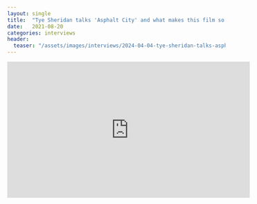 ```yaml
---
layout: single
title:  "Tye Sheridan talks 'Asphalt City' and what makes this film so hypereal"
date:   2021-08-20
categories: interviews
header:
  teaser: "/assets/images/interviews/2024-04-04-tye-sheridan-talks-asphalt-city.md"
---
```


<iframe width="560" height="315" src="https://www.youtube.com/watch?v=1CXNpS1I9c8&t=5s" frameborder="0"> </iframe>

